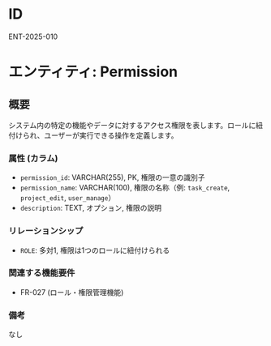 # ID

ENT-2025-010

# エンティティ: Permission

## 概要

システム内の特定の機能やデータに対するアクセス権限を表します。ロールに紐付けられ、ユーザーが実行できる操作を定義します。

### 属性 (カラム)

- `permission_id`: VARCHAR(255), PK, 権限の一意の識別子
- `permission_name`: VARCHAR(100), 権限の名称（例: `task_create`,
  `project_edit`, `user_manage`）
- `description`: TEXT, オプション, 権限の説明

### リレーションシップ

- `ROLE`: 多対1, 権限は1つのロールに紐付けられる

### 関連する機能要件

- FR-027 (ロール・権限管理機能)

### 備考

なし
